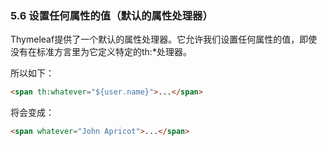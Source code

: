 ### 5.6 设置任何属性的值（默认的属性处理器）

Thymeleaf提供了一个默认的属性处理器。它允许我们设置任何属性的值，即使没有在标准方言里为它定义特定的th:*处理器。

所以如下：
```html
<span th:whatever="${user.name}">...</span>
```
将会变成：
```html
<span whatever="John Apricot">...</span>
```